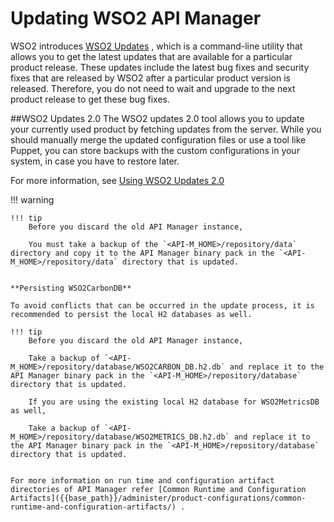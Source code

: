 # Updating WSO2 API Manager

WSO2 introduces [WSO2 Updates](https://updates.docs.wso2.com/en/latest/) , which is a command-line utility that allows you to get the latest updates that are available for a particular product release. These updates include the latest bug fixes and security fixes that are released by WSO2 after a particular product version is released. Therefore, you do not need to wait and upgrade to the next product release to get these bug fixes.

##WSO2 Updates 2.0
The WSO2 updates 2.0 tool allows you to update your currently used product by fetching updates from the server. While you should manually merge the updated configuration files or use a tool like Puppet, you can store backups with the custom configurations in your system, in case you have to restore later.

For more information, see [Using WSO2 Updates 2.0](https://updates.docs.wso2.com/en/latest/updates/update-tool/)

!!! warning
    
    !!! tip
        Before you discard the old API Manager instance,
        
        You must take a backup of the `<API-M_HOME>/repository/data` directory and copy it to the API Manager binary pack in the `<API-M_HOME>/repository/data` directory that is updated.
        
    
    **Persisting WSO2CarbonDB**
    
    To avoid conflicts that can be occurred in the update process, it is recommended to persist the local H2 databases as well.
    
    !!! tip
        Before you discard the old API Manager instance,
        
        Take a backup of `<API-M_HOME>/repository/database/WSO2CARBON_DB.h2.db` and replace it to the API Manager binary pack in the `<API-M_HOME>/repository/database` directory that is updated.
        
        If you are using the existing local H2 database for WSO2MetricsDB as well,
        
        Take a backup of `<API-M_HOME>/repository/database/WSO2METRICS_DB.h2.db` and replace it to the API Manager binary pack in the `<API-M_HOME>/repository/database` directory that is updated.
        
    
    For more information on run time and configuration artifact directories of API Manager refer [Common Runtime and Configuration Artifacts]({{base_path}}/administer/product-configurations/common-runtime-and-configuration-artifacts/) .
